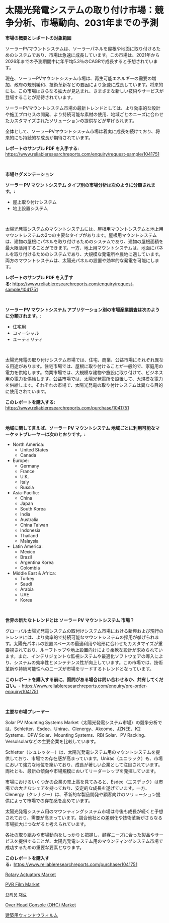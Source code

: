 <p><h1>太陽光発電システムの取り付け市場：競争分析、市場動向、2031年までの予測</h1></p><p><strong>市場の概要とレポートの対象範囲</strong></p>
<p><p>ソーラーPVマウントシステムは、ソーラーパネルを屋根や地面に取り付けるためのシステムであり、市場は急速に成長しています。この市場は、2021年から2026年までの予測期間中に年平均5.3％のCAGRで成長すると予想されています。</p><p>現在、ソーラーPVマウントシステム市場は、再生可能エネルギーの需要の増加、政府の規制緩和、技術革新などの要因により急速に成長しています。将来的にも、この市場はさらなる拡大が見込まれ、さまざまな新しい技術やサービスが登場することが期待されています。</p><p>ソーラーPVマウントシステム市場の最新トレンドとしては、より効率的な設計や施工プロセスの開発、より持続可能な素材の使用、地域ごとのニーズに合わせたカスタマイズされたソリューションの提供などが挙げられます。</p><p>全体として、ソーラーPVマウントシステム市場は着実に成長を続けており、将来的にも持続的な成長が期待されています。</p></p>
<p><strong>レポートのサンプル PDF を入手する:</strong> <a href="https://www.reliableresearchreports.com/enquiry/request-sample/1041751">https://www.reliableresearchreports.com/enquiry/request-sample/1041751</a></p>
<p>&nbsp;</p>
<p><strong>市場セグメンテーション</strong></p>
<p><strong>ソーラー PV マウントシステム タイプ別の市場分析は次のように分類されます。:</strong></p>
<p><ul><li>屋上取り付けシステム</li><li>地上設置システム</li></ul></p>
<p>&nbsp;</p>
<p><p>太陽光発電システムのマウントシステムには、屋根用マウントシステムと地上用マウントシステムの2つの主要なタイプがあります。屋根用マウントシステムは、建物の屋根にパネルを取り付けるためのシステムであり、建物の屋根面積を最大限活用することができます。一方、地上用マウントシステムは、地面にパネルを取り付けるためのシステムであり、大規模な発電所や農地に適しています。両方のマウントシステムは、太陽光パネルの設置や効率的な発電を可能にします。</p></p>
<p><strong>レポートのサンプル PDF を入手する:</strong>&nbsp;<a href="https://www.reliableresearchreports.com/enquiry/request-sample/1041751">https://www.reliableresearchreports.com/enquiry/request-sample/1041751</a></p>
<p>&nbsp;</p>
<p><strong> ソーラー PV マウントシステム アプリケーション別の市場産業調査は次のように分類されます。:</strong></p>
<p><ul><li>住宅用</li><li>コマーシャル</li><li>ユーティリティ</li></ul></p>
<p>&nbsp;</p>
<p><p>太陽光発電の取り付けシステム市場では、住宅、商業、公益市場にそれぞれ異なる用途があります。住宅市場では、屋根に取り付けることが一般的で、家庭用の電力を供給します。商業市場では、大規模な建物や施設に取り付けて、ビジネス用の電力を供給します。公益市場では、太陽光発電所を設置して、大規模な電力を供給します。それぞれの市場で、太陽光発電の取り付けシステムは異なる目的に使用されています。</p></p>
<p><strong>このレポートを購入する:</strong>&nbsp; <a href="https://www.reliableresearchreports.com/purchase/1041751">https://www.reliableresearchreports.com/purchase/1041751</a></p>
<p>&nbsp;</p>
<p><strong>地域に関して言えば、ソーラー PV マウントシステム 地域ごとに利用可能なマーケットプレーヤーは次のとおりです。:</strong></p>
<p><ul>
    <li>
        North America:
        <ul>
            <li>United States</li>
            <li>Canada</li>
        </ul>
    </li>
    <li>
        Europe:
        <ul>
            <li>Germany</li>
            <li>France</li>
            <li>U.K.</li>
            <li>Italy</li>
            <li>Russia</li>
        </ul>
    </li>
    <li>
        Asia-Pacific:
        <ul>
            <li>China</li>
            <li>Japan</li>
            <li>South Korea</li>
            <li>India</li>
            <li>Australia</li>
            <li>China Taiwan</li>
            <li>Indonesia</li>
            <li>Thailand</li>
            <li>Malaysia</li>
        </ul>
    </li>
    <li>
        Latin America:
        <ul>
            <li>Mexico</li>
            <li>Brazil</li>
            <li>Argentina Korea</li>
            <li>Colombia</li>
        </ul>
    </li>
    <li>
        Middle East & Africa:
        <ul>
            <li>Turkey</li>
            <li>Saudi</li>
            <li>Arabia</li>
            <li>UAE</li>
            <li>Korea</li>
        </ul>
    </li>
    </ul></p>
<p>&nbsp;</p>
<p><strong>世界の新たなトレンドとは ソーラー PV マウントシステム 市場？</strong></p>
<p><p>グローバル太陽光発電システムの取付けシステム市場における新興および現行のトレンドには、より効率的で持続可能なマウントシステムの採用が挙げられます。太陽光パネルの設置スペースの最適利用や地形に合わせたカスタマイズが重要視されており、ルーフトップや地上設置向けにより柔軟な設計が求められています。また、インテリジェントな監視システムや最適化ソフトウェアの導入により、システムの効率性とメンテナンス性が向上しています。この市場では、技術革新や持続可能性へのニーズが市場をリードするトレンドとなっています。</p></p>
<p><strong>このレポートを購入する前に、質問がある場合は問い合わせるか、共有してください。</strong>- <a href="https://www.reliableresearchreports.com/enquiry/pre-order-enquiry/1041751">https://www.reliableresearchreports.com/enquiry/pre-order-enquiry/1041751</a></p>
<p>&nbsp;</p>
<p><strong>主要な市場プレーヤー</strong></p>
<p><p>Solar PV Mounting Systems Market（太陽光発電システム市場）の競争分析では、Schletter、Esdec、Unirac、Clenergy、Akcome、JZNEE、K2 Systems、DPW Solar、Mounting Systems、RBI Solar、PV Racking、Versolsolarなどの主要企業を比較しています。</p><p>Schletter（シュレッター）は、太陽光発電システム用のマウントシステムを提供しており、市場での存在感が高まっています。Unirac（ユニラック）も、市場において強力な地位を築いており、成長が著しい企業として注目されています。両社とも、最新の傾向や市場規模においてリーダーシップを発揮しています。</p><p>市場におけるいくつかの企業の売上高を見てみると、Esdec（エスデック）は市場での大きなシェアを持っており、安定的な成長を遂げています。一方、Clenergy（クレナジー）は、革新的な製品開発や顧客向けのソリューション提供によって市場での存在感を高めています。</p><p>太陽光発電システム用のマウンティングシステム市場は今後も成長が続くと予想されており、需要が高まっています。競合他社との差別化や技術革新がさらなる市場拡大につながると考えられています。</p><p>各社の取り組みや市場動向をしっかりと把握し、顧客ニーズに合った製品やサービスを提供することが、太陽光発電システム用のマウンティングシステム市場で成功するための重要な要素となります。</p></p>
<p><strong>このレポートを購入する:</strong>&nbsp;&nbsp;<a href="https://www.reliableresearchreports.com/purchase/1041751">https://www.reliableresearchreports.com/purchase/1041751</a></p>
<p><p><a href="https://view.publitas.com/reportprime-1/rotary-actuators-market-size-furnishes-valuable-information-encompassing-market-share-market-trends-and-projections-spanning-from-2024-to-2031/">Rotary Actuators Market</a></p><p><a href="https://zircon-bluebell-299.notion.site/PVB-Film-Market-Insights-Market-Players-and-Forecast-Till-2031-dd7b023bcb5f4f93b254ffd1ef43ee6c">PVB Film Market</a></p><p><a href="https://github.com/Maeennan456456/Market-Research-Report-List-1/blob/main/646324414775.md">요리용 재료</a></p><p><a href="https://issuu.com/reportprime-2/docs/over-head-console-ohc-market-size-2030.pptx">Over Head Console (OHC) Market</a></p><p><a href="https://github.com/joaejkdzgyljvo6/Market-Research-Report-List-1/blob/main/502345616002.md">建築用ウィンドウフィルム</a></p></p>